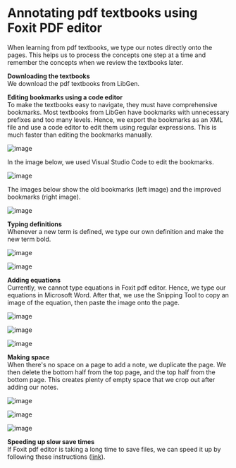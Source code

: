 # Annotating pdf textbooks using Foxit PDF editor 

When learning from pdf textbooks, we type our notes directly onto the pages. This helps us to process the concepts one step at a time and remember the concepts when we review the textbooks later.   

**Downloading the textbooks**  
We download the pdf textbooks from LibGen.  

**Editing bookmarks using a code editor**  
To make the textbooks easy to navigate, they must have comprehensive bookmarks. Most textbooks from LibGen have bookmarks with unnecessary prefixes and too many levels. Hence, we export the bookmarks as an XML file and use a code editor to edit them using regular expressions. This is much faster than editing the bookmarks manually. 

![image](https://github.com/maximilian-ho/articles/assets/94465856/93a4727d-2fc2-4ee3-9341-ecb56b9919e4)

In the image below, we used Visual Studio Code to edit the bookmarks. 

![image](https://github.com/maximilian-ho/articles/assets/94465856/3667ef53-9f8c-4be9-aa92-e2371cac850d)

The images below show the old bookmarks (left image) and the improved bookmarks (right image). 

![image](https://github.com/maximilian-ho/articles/assets/94465856/d14d8bb5-9d8e-4bdb-82f0-9c1243167a05)

**Typing definitions**    
Whenever a new term is defined, we type our own definition and make the new term bold. 

![image](https://github.com/maximilian-ho/articles/assets/94465856/d207717d-583d-48ce-bc91-c0924e80299f)

![image](https://github.com/maximilian-ho/articles/assets/94465856/71b12ae3-6940-4db1-ac7b-e1b169719e54)

**Adding equations**  
Currently, we cannot type equations in Foxit pdf editor. Hence, we type our equations in Microsoft Word. After that, we use the Snipping Tool to copy an image of the equation, then paste the image onto the page.

![image](https://github.com/maximilian-ho/articles/assets/94465856/64f7d36f-e23e-4f9b-b76d-3d8bcf741c23)

![image](https://github.com/maximilian-ho/articles/assets/94465856/2cd5c31d-2a0f-4e40-ad1e-d0b17cb8181e)

![image](https://github.com/maximilian-ho/articles/assets/94465856/a4fd5658-b101-4141-b8e5-fa3d4aaa0646)

**Making space**  
When there's no space on a page to add a note, we duplicate the page. We then delete the bottom half from the top page, and the top half from the bottom page. This creates plenty of empty space that we crop out after adding our notes.  

![image](https://github.com/maximilian-ho/articles/assets/94465856/23940f6c-44f0-491b-8369-66aa301fc9ec)

![image](https://github.com/maximilian-ho/articles/assets/94465856/864d8490-1936-4791-8b82-109e780a4102)

![image](https://github.com/maximilian-ho/articles/assets/94465856/bc7a14c2-4da6-4a76-9d10-ac285969d86a)   

**Speeding up slow save times**   
If Foxit pdf editor is taking a long time to save files, we can speed it up by following these instructions ([link](https://kb.foxit.com/hc/en-us/articles/4413854556436-Disable-the-feature-of-optimizing-PDF-file-automatically-when-saving-PDF-file-in-Foxit-PDF-Editor)). 

